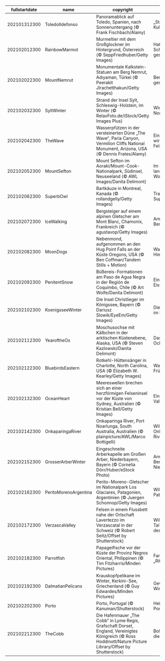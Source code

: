 |fullstartdate|name|copyright|title|image|
|--|--|--|--|--|
202101312300|ToledoIldefonso|Panoramablick auf Toledo, Spanien, nach Sonnenuntergang (© Frank Fischbach/Alamy)|„Stadt der drei Kulturen“|![](/de-DE/2021/02/202101312300ToledoIldefonso.jpg)|
202102012300|RainbowMarmot|Murmeltier mit dem Großglockner im Hintergrund, Österreich (© SeppFriedhuber/Getty Images)|Hat es seinen Schatten gesehen?|![](/de-DE/2021/02/202102012300RainbowMarmot.jpg)|
202102022300|MountNemrut|Monumentale Kalkstein-Statuen am Berg Nemrut, Adıyaman, Türkei (© Peerakit JIrachetthakun/Getty Images)|Berggipfel der gestürzten Götter|![](/de-DE/2021/02/202102022300MountNemrut.jpg)|
202102032300|SyltWinter|Strand der Insel Sylt, Schleswig-Holstein, im Winter (© RelaxFoto.de/iStock/Getty Images Plus)|Winterliche Nordseeinsel|![](/de-DE/2021/02/202102032300SyltWinter.jpg)|
202102042300|TheWave|Wasserpfützen in der versteinerten Düne „The Wave“, Paria Canyon, Vermilion Cliffs National Monument, Arizona, USA (© Dennis Frates/Alamy)|Ein Meer aus wirbelnden Felsen|![](/de-DE/2021/02/202102042300TheWave.jpg)|
202102052300|MountSefton|Mount Sefton im Aoraki/Mount-Cook-Nationalpark, Südinsel, Neuseeland (© AWL Images/Danita Delimont)|Im „Land der langen weißen Wolke“|![](/de-DE/2021/02/202102052300MountSefton.jpg)|
202102062300|SuperbOwl|Bartkäuze in Montreal, Kanada (© rollandgelly/Getty Images)|Trainieren für den Super Bowl|![](/de-DE/2021/02/202102062300SuperbOwl.jpg)|
202102072300|IceWalking|Bergsteiger auf einem alpinen Gletscher am Mont Blanc, Chamonix, Frankreich (© agustavop/Getty Images)|Am höchsten Berg der Alpen|![](/de-DE/2021/02/202102072300IceWalking.jpg)|
202102082300|MoonDogs|Nebenmond, aufgenommen an den Hug Point Falls an der Küste Oregons, USA (© Ben Coffman/Tandem Stills + Motion)|Was ist hier am Himmel los?|![](/de-DE/2021/02/202102082300MoonDogs.jpg)|
202102092300|PenitentSnow|Büßereis-Formationen am Paso de Agua Negra in der Región de Coquimbo, Chile (© Art Wolfe/Danita Delimont)|Ein „Wald“ aus Eisspitzen|![](/de-DE/2021/02/202102092300PenitentSnow.jpg)|
202102102300|KoenigsseeWinter|Die Insel Christlieger im Königssee, Bayern (© Dariusz Slowik/EyeEm/Getty Images)|Die einzige Insel im Königssee|![](/de-DE/2021/02/202102102300KoenigsseeWinter.jpg)|
202102112300|YearoftheOx|Moschusochse mit Kälbchen in der arktischen Küstenebene, Alaska, USA (© Steven Kazlowski/Danita Delimont)|Das Jahr des Ochsen|![](/de-DE/2021/02/202102112300YearoftheOx.jpg)|
202102122300|BluebirdsEastern|Rotkehl-Hüttensänger in Charlotte, North Carolina, USA (© Elizabeth W. Kearley/Getty Images)|Warten auf den Frühling|![](/de-DE/2021/02/202102122300BluebirdsEastern.jpg)|
202102132300|OceanHeart|Meereswellen brechen sich an einer herzförmigen Felseninsel vor der Küste von Sydney, Australien (© Kristian Bell/Getty Images)|Ein ozeanischer Valentinsgruß|![](/de-DE/2021/02/202102132300OceanHeart.jpg)|
202102142300|OnkaparingaRiver|Onkaparinga River, Port Noarlunga, South Australia, Australien (© plainpicture/AWL/Marco Bottigelli)|Willkommen am Onkaparinga River!|![](/de-DE/2021/02/202102142300OnkaparingaRiver.jpg)|
202102152300|GrosserArberWinter|Eingeschneite Arberkapelle am Großen Arber, Niederbayern, Bayern (© Cornelia Dörr/Huber/eStock Photo)|Am höchsten Berg Niederbayerns|![](/de-DE/2021/02/202102152300GrosserArberWinter.jpg)|
202102162300|PeritoMorenoArgentina|Perito-Moreno-Gletscher im Nationalpark Los Glaciares, Patagonien, Argentinien (© Juergen Schonnop/Getty Images)|Willkommen in Patagonien!|![](/de-DE/2021/02/202102162300PeritoMorenoArgentina.jpg)|
202102172300|VerzascaValley|Felsen in einem Flussbett nahe der Ortschaft Lavertezzo im Verzascatal in der Schweiz (© Robert Seitz/Offset by Shutterstock)|Wildromantisches Tal im Zentrum des Tessins|![](/de-DE/2021/02/202102172300VerzascaValley.jpg)|
202102182300|Parrotfish|Papageifische vor der Küste der Provinz Negros Oriental, Philippinen (© Tim Fitzharris/Minden Pictures)|Farbenprächtige „Riff-Kühe“|![](/de-DE/2021/02/202102182300Parrotfish.jpg)|
202102192300|DalmatianPelicans|Krauskopfpelikane im Winter, Kerkini-See, Griechenland (© Guy Edwardes/Minden Pictures)|Gewagte Winterfrisuren|![](/de-DE/2021/02/202102192300DalmatianPelicans.jpg)|
202102202300|Porto|Porto, Portugal (© Kanuman/Shutterstock)|Heimathafen des Portweins|![](/de-DE/2021/02/202102202300Porto.jpg)|
202102212300|TheCobb|Die Hafenmauer „The Cobb“ in Lyme Regis, Grafschaft Dorset, England, Vereinigtes Königreich (© Ross Hoddinott/Nature Picture Library/Offset by Shutterstock)|Bollwerk gegen die Flut|![](/de-DE/2021/02/202102212300TheCobb.jpg)|
